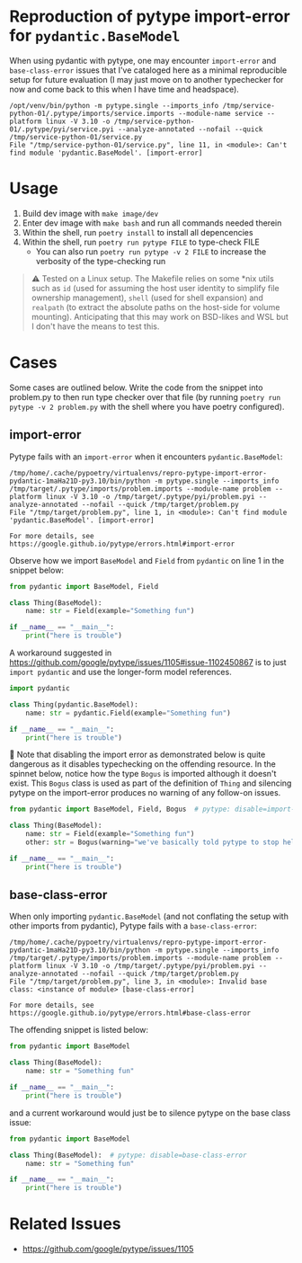 # Reproduction of pytype import-error for `pydantic.BaseModel`

When using pydantic with pytype, one may encounter `import-error` and `base-class-error` issues that I've cataloged here as a minimal reproducible setup for future evaluation (I may just move on to another typechecker for now and come back to this when I have time and headspace).

```
/opt/venv/bin/python -m pytype.single --imports_info /tmp/service-python-01/.pytype/imports/service.imports --module-name service --platform linux -V 3.10 -o /tmp/service-python-01/.pytype/pyi/service.pyi --analyze-annotated --nofail --quick /tmp/service-python-01/service.py
File "/tmp/service-python-01/service.py", line 11, in <module>: Can't find module 'pydantic.BaseModel'. [import-error]
```

# Usage

1. Build dev image with `make image/dev`
2. Enter dev image with `make bash` and run all commands needed therein
3. Within the shell, run `poetry install` to install all depencencies
4. Within the shell, run `poetry run pytype FILE` to type-check FILE
   - You can also run `poetry run pytype -v 2 FILE` to increase the verbosity of the type-checking run

> :warning: Tested on a Linux setup. The Makefile relies on some *nix utils such as `id` (used for assuming the host user identity to simplify file ownership management), `shell` (used for shell expansion) and `realpath` (to extract the absolute paths on the host-side for volume mounting). Anticipating that this may work on BSD-likes and WSL but I don't have the means to test this.

# Cases

Some cases are outlined below. Write the code from the snippet into problem.py to then run type checker over that file (by running `poetry run pytype -v 2 problem.py` with the shell where you have poetry configured).

## import-error

Pytype fails with an `import-error` when it encounters `pydantic.BaseModel`:

```
/tmp/home/.cache/pypoetry/virtualenvs/repro-pytype-import-error-pydantic-1maHa21D-py3.10/bin/python -m pytype.single --imports_info /tmp/target/.pytype/imports/problem.imports --module-name problem --platform linux -V 3.10 -o /tmp/target/.pytype/pyi/problem.pyi --analyze-annotated --nofail --quick /tmp/target/problem.py
File "/tmp/target/problem.py", line 1, in <module>: Can't find module 'pydantic.BaseModel'. [import-error]

For more details, see https://google.github.io/pytype/errors.html#import-error
```

Observe how we import `BaseModel` and `Field` from `pydantic` on line 1 in the snippet below:

```python
from pydantic import BaseModel, Field

class Thing(BaseModel):
    name: str = Field(example="Something fun")

if __name__ == "__main__":
    print("here is trouble")
```

A workaround suggested in https://github.com/google/pytype/issues/1105#issue-1102450867 is to just `import pydantic` and use the longer-form model references.

```python
import pydantic

class Thing(pydantic.BaseModel):
    name: str = pydantic.Field(example="Something fun")

if __name__ == "__main__":
    print("here is trouble")
```

🚨 Note that disabling the import error as demonstrated below is quite dangerous as it disables typechecking on the offending resource. In the spinnet below, notice how the type `Bogus` is imported although it doesn't exist. This `Bogus` class is used as part of the definition of `Thing` and silencing pytype on the import-error produces no warning of any follow-on issues.

```python
from pydantic import BaseModel, Field, Bogus  # pytype: disable=import-error

class Thing(BaseModel):
    name: str = Field(example="Something fun")
    other: str = Bogus(warning="we've basically told pytype to stop helping")

if __name__ == "__main__":
    print("here is trouble")
```

## base-class-error

When only importing `pydantic.BaseModel` (and not conflating the setup with other imports from pydantic), Pytype fails with a `base-class-error`:

```
/tmp/home/.cache/pypoetry/virtualenvs/repro-pytype-import-error-pydantic-1maHa21D-py3.10/bin/python -m pytype.single --imports_info /tmp/target/.pytype/imports/problem.imports --module-name problem --platform linux -V 3.10 -o /tmp/target/.pytype/pyi/problem.pyi --analyze-annotated --nofail --quick /tmp/target/problem.py
File "/tmp/target/problem.py", line 3, in <module>: Invalid base class: <instance of module> [base-class-error]

For more details, see https://google.github.io/pytype/errors.html#base-class-error
```

The offending snippet is listed below:

```python
from pydantic import BaseModel

class Thing(BaseModel):
    name: str = "Something fun"

if __name__ == "__main__":
    print("here is trouble")
```

and a current workaround would just be to silence pytype on the base class issue:

```python
from pydantic import BaseModel

class Thing(BaseModel):  # pytype: disable=base-class-error
    name: str = "Something fun"

if __name__ == "__main__":
    print("here is trouble")
```

# Related Issues

- https://github.com/google/pytype/issues/1105
